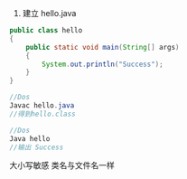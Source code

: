 
1. 建立 hello.java
```java
public class hello
{
	public static void main(String[] args)
	{
		System.out.println("Success");
	}
}
```
```java
//Dos
Javac hello.java
//得到hello.class
```

```java
//Dos
Java hello
//输出 Success
```

 大小写敏感
类名与文件名一样 